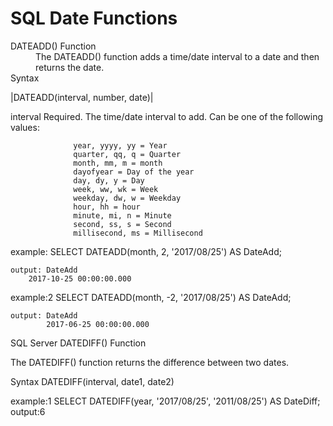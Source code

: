 # SQL Date Functions
<dl>
<dt>DATEADD() Function</dt>
<dd>The DATEADD() function adds a time/date interval to a date and then returns the date.</dd>

<dt>Syntax</dt>

|DATEADD(interval, number, date)|

</dl>

interval	        Required. The time/date interval to add. Can be one of the following values:

                  year, yyyy, yy = Year
                  quarter, qq, q = Quarter
                  month, mm, m = month
                  dayofyear = Day of the year
                  day, dy, y = Day
                  week, ww, wk = Week
                  weekday, dw, w = Weekday
                  hour, hh = hour
                  minute, mi, n = Minute
                  second, ss, s = Second
                  millisecond, ms = Millisecond

example: SELECT DATEADD(month, 2, '2017/08/25') AS DateAdd;

    output: DateAdd
        2017-10-25 00:00:00.000
        
example:2 SELECT DATEADD(month, -2, '2017/08/25') AS DateAdd;

    output: DateAdd
            2017-06-25 00:00:00.000


SQL Server DATEDIFF() Function

The DATEDIFF() function returns the difference between two dates.

Syntax
DATEDIFF(interval, date1, date2)

example:1  SELECT DATEDIFF(year, '2017/08/25', '2011/08/25') AS DateDiff;
          output:6
